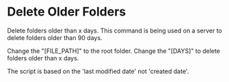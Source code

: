 # Delete Older Folders

Delete folders older than x days.
This command is being used on a server to delete folders older than 90 days.

Change the "[FILE_PATH]" to the root folder.
Change the "[DAYS]" to delete folders older than x days.

The script is based on the 'last modified date' not 'created date'.
